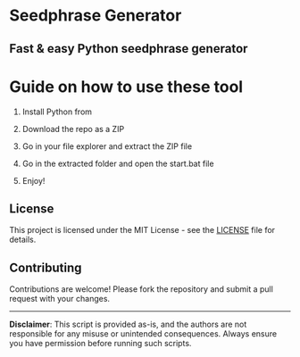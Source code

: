 # Seedphrase Generator             
              
## Fast & easy Python seedphrase generator                 
                      
# Guide on how to use these tool                    
                   
1. Install Python from                    
         
2. Download the repo as a ZIP               
            
3. Go in your file explorer and extract the ZIP file             
                     
4. Go in the extracted folder and open the start.bat file           
                   
5. Enjoy!                
                      
## License                       
             
This project is licensed under the MIT License - see the [LICENSE](LICENSE) file for details.                          
         
## Contributing           
             
Contributions are welcome! Please fork the repository and submit a pull request with your changes.                
               
---             
                    
**Disclaimer**: This script is provided as-is, and the authors are not responsible for any misuse or unintended consequences. Always ensure you have permission before running such scripts.                 